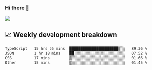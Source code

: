 ### Hi there 👋
<img align="center" src="https://github-readme-stats.vercel.app/api?username=Tumao727&show_icons=true&hide_title=true&theme=dracula" />


## 📈 Weekly development breakdown
<!--START_SECTION:waka-->

```txt
TypeScript   15 hrs 36 mins  ██████████████████████▒░░   89.36 %
JSON         1 hr 18 mins    ██░░░░░░░░░░░░░░░░░░░░░░░   07.52 %
CSS          17 mins         ▒░░░░░░░░░░░░░░░░░░░░░░░░   01.66 %
Other        15 mins         ▒░░░░░░░░░░░░░░░░░░░░░░░░   01.45 %
```

<!--END_SECTION:waka-->